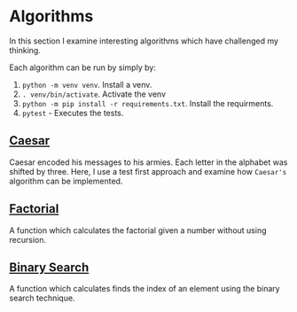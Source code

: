 # Algorithms

In this section I examine interesting algorithms which have challenged my thinking.

Each algorithm can be run by simply by:

1. `python -m venv venv`. Install a venv.
2. `. venv/bin/activate`. Activate the venv
3. `python -m pip install -r requirements.txt`. Install the requirments.
4. `pytest` - Executes the tests.


## [Caesar](/python/algorithms/caesar/)

Caesar encoded his messages to his armies. Each letter in the alphabet was shifted by three. Here, I use a test first approach and examine how `Caesar's` algorithm can be implemented.

## [Factorial](/python/algorithms/factorial/)

A function which calculates the factorial given a number without using recursion.

## [Binary Search](/python/algorithms/binary_search/)

A function which calculates finds the index of an element using the binary search technique.
